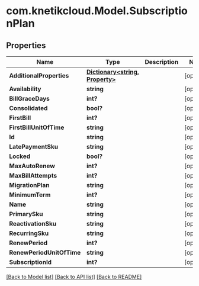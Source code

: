 # com.knetikcloud.Model.SubscriptionPlan
## Properties

Name | Type | Description | Notes
------------ | ------------- | ------------- | -------------
**AdditionalProperties** | [**Dictionary&lt;string, Property&gt;**](Property.md) |  | [optional] 
**Availability** | **string** |  | [optional] 
**BillGraceDays** | **int?** |  | [optional] 
**Consolidated** | **bool?** |  | [optional] 
**FirstBill** | **int?** |  | [optional] 
**FirstBillUnitOfTime** | **string** |  | [optional] 
**Id** | **string** |  | [optional] 
**LatePaymentSku** | **string** |  | [optional] 
**Locked** | **bool?** |  | [optional] 
**MaxAutoRenew** | **int?** |  | [optional] 
**MaxBillAttempts** | **int?** |  | [optional] 
**MigrationPlan** | **string** |  | [optional] 
**MinimumTerm** | **int?** |  | [optional] 
**Name** | **string** |  | [optional] 
**PrimarySku** | **string** |  | [optional] 
**ReactivationSku** | **string** |  | [optional] 
**RecurringSku** | **string** |  | [optional] 
**RenewPeriod** | **int?** |  | [optional] 
**RenewPeriodUnitOfTime** | **string** |  | [optional] 
**SubscriptionId** | **int?** |  | [optional] 

[[Back to Model list]](../README.md#documentation-for-models) [[Back to API list]](../README.md#documentation-for-api-endpoints) [[Back to README]](../README.md)

